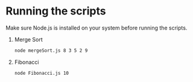 # Running the scripts

Make sure Node.js is installed on your system before running the scripts.

1. Merge Sort
   ```bash
   node mergeSort.js 8 3 5 2 9
   ```

2. Fibonacci
   ```bash
   node Fibonacci.js 10
   ```